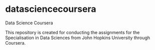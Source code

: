 datasciencecoursera
===================

Data Science Coursera

This repository is created for conducting the assignments for the Specialisation in Data Sciences from John Hopkins University through Coursera.
